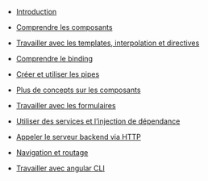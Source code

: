   - [Introduction](#./exercices/1_introduction.md)

  - [Comprendre les
    composants](#./exercices/2_understanding_components.md)

  - [Travailler avec les templates, interpolation et
    directives](#./exercices/3_template-interpolation-directives.md)

  - [Comprendre le binding](#./exercices/4_databiding.md)

  - [Créer et utiliser les pipes](#./exercices/5_pipes.md)

  - [Plus de concepts sur les
    composants](#./exercices/5_more_concepts_about_components.md)

  - [Travailler avec les formulaires](#./exercices/forms.md)

  - [Utiliser des services et l’injection de
    dépendance](#./exercices/6_services.md)

  - [Appeler le serveur backend via
    HTTP](#./exercices/7_calling_backend.md)

  - [Navigation et routage](#./exercices/8_routing.md)

  - [Travailler avec angular CLI](#./exercices/9_deploying.md)
